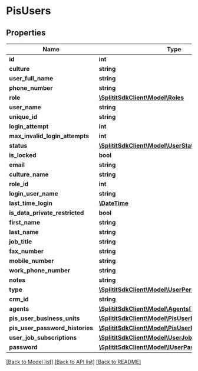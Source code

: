 # PisUsers

## Properties
Name | Type | Description | Notes
------------ | ------------- | ------------- | -------------
**id** | **int** |  | 
**culture** | **string** |  | [optional] 
**user_full_name** | **string** |  | [optional] 
**phone_number** | **string** |  | [optional] 
**role** | [**\SplititSdkClient\Model\Roles**](Roles.md) |  | [optional] 
**user_name** | **string** |  | [optional] 
**unique_id** | **string** |  | [optional] 
**login_attempt** | **int** |  | 
**max_invalid_login_attempts** | **int** |  | 
**status** | [**\SplititSdkClient\Model\UserStatus**](UserStatus.md) |  | 
**is_locked** | **bool** |  | 
**email** | **string** |  | [optional] 
**culture_name** | **string** |  | [optional] 
**role_id** | **int** |  | 
**login_user_name** | **string** |  | [optional] 
**last_time_login** | [**\DateTime**](\DateTime.md) |  | 
**is_data_private_restricted** | **bool** |  | 
**first_name** | **string** |  | [optional] 
**last_name** | **string** |  | [optional] 
**job_title** | **string** |  | [optional] 
**fax_number** | **string** |  | [optional] 
**mobile_number** | **string** |  | [optional] 
**work_phone_number** | **string** |  | [optional] 
**notes** | **string** |  | [optional] 
**type** | [**\SplititSdkClient\Model\UserPermissionLevel**](UserPermissionLevel.md) |  | 
**crm_id** | **string** |  | [optional] 
**agents** | [**\SplititSdkClient\Model\Agents[]**](Agents.md) |  | [optional] 
**pis_user_business_units** | [**\SplititSdkClient\Model\PisUserBusinessUnits[]**](PisUserBusinessUnits.md) |  | [optional] 
**pis_user_password_histories** | [**\SplititSdkClient\Model\PisUserPasswordHistories[]**](PisUserPasswordHistories.md) |  | [optional] 
**user_job_subscriptions** | [**\SplititSdkClient\Model\UserJobSubscriptions[]**](UserJobSubscriptions.md) |  | [optional] 
**password** | [**\SplititSdkClient\Model\IUserPasswordHistory**](IUserPasswordHistory.md) |  | [optional] 

[[Back to Model list]](../README.md#documentation-for-models) [[Back to API list]](../README.md#documentation-for-api-endpoints) [[Back to README]](../README.md)


